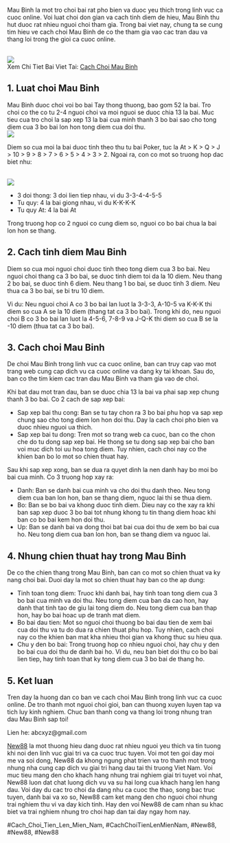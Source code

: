 <p>Mau Binh la mot tro choi bai rat pho bien va duoc yeu thich trong linh vuc ca cuoc online. Voi luat choi don gian va cach tinh diem de hieu, Mau Binh thu hut duoc rat nhieu nguoi choi tham gia. Trong bai viet nay, chung ta se cung tim hieu ve cach choi Mau Binh de co the tham gia vao cac tran dau va thang loi trong the gioi ca cuoc online.</p><br><img src="https://new88n.net/wp-content/uploads/2025/04/Luat-choi-Mau-binh-co-ban.png"></br>
Xem Chi Tiet Bai Viet Tai: <a href="https://new88n.net/cach-choi-mau-binh/">Cach Choi Mau Binh</a><h2>1. Luat choi Mau Binh</h2><p>Mau Binh duoc choi voi bo bai Tay thong thuong, bao gom 52 la bai. Tro choi co the co tu 2-4 nguoi choi va moi nguoi se duoc chia 13 la bai. Muc tieu cua tro choi la sap xep 13 la bai cua minh thanh 3 bo bai sao cho tong diem cua 3 bo bai lon hon tong diem cua doi thu.<br><img src="https://new88n.net/wp-content/uploads/2025/04/Cach-Choi-Mau-Binh-Huong-Dan-Chi-Tiet-Tu-A-Z.png"></br><p>Diem so cua moi la bai duoc tinh theo thu tu bai Poker, tuc la At &gt; K &gt; Q &gt; J &gt; 10 &gt; 9 &gt; 8 &gt; 7 &gt; 6 &gt; 5 &gt; 4 &gt; 3 &gt; 2. Ngoai ra, con co mot so truong hop dac biet nhu:</p><br><img src="https://new88n.net/wp-content/uploads/2025/04/Luat-choi-Mau-binh-co-ban.png"></br><ul>
<li>3 doi thong: 3 doi lien tiep nhau, vi du 3-3-4-4-5-5</li>
<li>Tu quy: 4 la bai giong nhau, vi du K-K-K-K</li>
<li>Tu quy At: 4 la bai At</li>
</ul><p>Trong truong hop co 2 nguoi co cung diem so, nguoi co bo bai chua la bai lon hon se thang.<h2>2. Cach tinh diem Mau Binh</h2><p>Diem so cua moi nguoi choi duoc tinh theo tong diem cua 3 bo bai. Neu nguoi choi thang ca 3 bo bai, se duoc tinh diem toi da la 10 diem. Neu thang 2 bo bai, se duoc tinh 6 diem. Neu thang 1 bo bai, se duoc tinh 3 diem. Neu thua ca 3 bo bai, se bi tru 10 diem.</p><p>Vi du: Neu nguoi choi A co 3 bo bai lan luot la 3-3-3, A-10-5 va K-K-K thi diem so cua A se la 10 diem (thang tat ca 3 bo bai). Trong khi do, neu nguoi choi B co 3 bo bai lan luot la 4-5-6, 7-8-9 va J-Q-K thi diem so cua B se la -10 diem (thua tat ca 3 bo bai).<h2>3. Cach choi Mau Binh</h2><p>De choi Mau Binh trong linh vuc ca cuoc online, ban can truy cap vao mot trang web cung cap dich vu ca cuoc online va dang ky tai khoan. Sau do, ban co the tim kiem cac tran dau Mau Binh va tham gia vao de choi.</p><p>Khi bat dau mot tran dau, ban se duoc chia 13 la bai va phai sap xep chung thanh 3 bo bai. Co 2 cach de sap xep bai:</p><ul>
<li>Sap xep bai thu cong: Ban se tu tay chon ra 3 bo bai phu hop va sap xep chung sao cho tong diem lon hon doi thu. Day la cach choi pho bien va duoc nhieu nguoi ua thich.</li>
<li>Sap xep bai tu dong: Tren mot so trang web ca cuoc, ban co the chon che do tu dong sap xep bai. He thong se tu dong sap xep bai cho ban voi muc dich toi uu hoa tong diem. Tuy nhien, cach choi nay co the khien ban bo lo mot so chien thuat hay.</li>
</ul><p>Sau khi sap xep xong, ban se dua ra quyet dinh la nen danh hay bo moi bo bai cua minh. Co 3 truong hop xay ra:</p><ul>
<li>Danh: Ban se danh bai cua minh va cho doi thu danh theo. Neu tong diem cua ban lon hon, ban se thang diem, nguoc lai thi se thua diem.</li>
<li>Bo: Ban se bo bai va khong duoc tinh diem. Dieu nay co the xay ra khi ban sap xep duoc 3 bo bai tot nhung khong tu tin thang diem hoac khi ban co bo bai kem hon doi thu.</li>
<li>Up: Ban se danh bai va dong thoi bat bai cua doi thu de xem bo bai cua ho. Neu tong diem cua ban lon hon, ban se thang diem va nguoc lai.</li>
</ul><h2>4. Nhung chien thuat hay trong Mau Binh</h2><p>De co the chien thang trong Mau Binh, ban can co mot so chien thuat va ky nang choi bai. Duoi day la mot so chien thuat hay ban co the ap dung:</p><ul>
<li>Tinh toan tong diem: Truoc khi danh bai, hay tinh toan tong diem cua 3 bo bai cua minh va doi thu. Neu tong diem cua ban da cao hon, hay danh that tinh tao de giu lai tong diem do. Neu tong diem cua ban thap hon, hay bo bai hoac up de tranh mat diem.</li>
<li>Bo bai dau tien: Mot so nguoi choi thuong bo bai dau tien de xem bai cua doi thu va tu do dua ra chien thuat phu hop. Tuy nhien, cach choi nay co the khien ban mat kha nhieu thoi gian va khong thuc su hieu qua.</li>
<li>Chu y den bo bai: Trong truong hop co nhieu nguoi choi, hay chu y den bo bai cua doi thu de danh bai ho. Vi du, neu ban biet doi thu co bo bai lien tiep, hay tinh toan that ky tong diem cua 3 bo bai de thang ho.</li>
</ul><h2>5. Ket luan</h2><p>Tren day la huong dan co ban ve cach choi Mau Binh trong linh vuc ca cuoc online. De tro thanh mot nguoi choi gioi, ban can thuong xuyen luyen tap va tich luy kinh nghiem. Chuc ban thanh cong va thang loi trong nhung tran dau Mau Binh sap toi!</p><div id="footer">
<p>Lien he: abcxyz@gmail.com</p>
</div><p><a href="https://new88n.net/">New88</a> la mot thuong hieu dang duoc rat nhieu nguoi yeu thich va tin tuong khi noi den linh vuc giai tri va ca cuoc truc tuyen. Voi mot ten goi day moi me va soi dong, New88 da khong ngung phat trien va tro thanh mot trong nhung nha cung cap dich vu giai tri hang dau tai thi truong Viet Nam. Voi muc tieu mang den cho khach hang nhung trai nghiem giai tri tuyet voi nhat, New88 luon dat chat luong dich vu va su hai long cua khach hang len hang dau. Voi day du cac tro choi da dang nhu ca cuoc the thao, song bac truc tuyen, danh bai va xo so, New88 cam ket mang den cho nguoi choi nhung trai nghiem thu vi va day kich tinh. Hay den voi New88 de cam nhan su khac biet va trai nghiem nhung tro choi hap dan tai day ngay hom nay.</p>
#Cach_Choi_Tien_Len_Mien_Nam, #CachChoiTienLenMienNam, #New88, #New88, #New88
